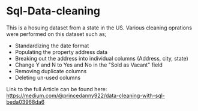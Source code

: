 # Sql-Data-cleaning
This is a hosuing dataset from  a state in the US. Various cleaning oprations were performed on this dataset such as;
- Standardizing the date format
- Populating the property address data
- Breaking out the address into individual columns (Address, city, state)
- Change Y and N to Yes and No in the "Sold as Vacant" field
- Removing duplicate columns
- Deleting un-used columns

Link to the full Article can be found here:  https://medium.com/@princedanny922/data-cleaning-with-sql-beda03968da6
